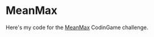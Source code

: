 # MeanMax

Here's my code for the [MeanMax](https://www.codingame.com/leaderboards/challenge/mean-max/global) CodinGame challenge.
